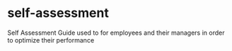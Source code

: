 # self-assessment
Self Assessment Guide used to for employees and their managers in order to optimize their performance
